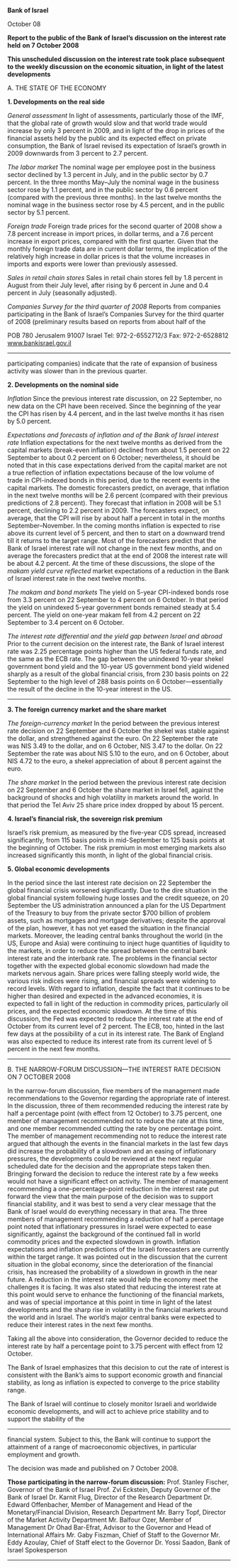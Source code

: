 **Bank of Israel**

October 08

**Report to the public of the Bank of Israel’s discussion on the interest rate held**
**on 7 October 2008**

**This unscheduled discussion on the interest rate took place subsequent to the**
**weekly discussion on the economic situation, in light of the latest developments**

A. THE STATE OF THE ECONOMY

**1. Developments on the real side**

_General assessment_
In light of assessments, particularly those of the IMF, that the global rate of growth
would slow and that world trade would increase by only 3 percent in 2009, and in
light of the drop in prices of the financial assets held by the public and its expected
effect on private consumption, the Bank of Israel revised its expectation of Israel’s
growth in 2009 downwards from 3 percent to 2.7 percent.

_The labor market_
The nominal wage per employee post in the business sector declined by 1.3 percent in
July, and in the public sector by 0.7 percent. In the three months May–July the
nominal wage in the business sector rose by 1.1 percent, and in the public sector by
0.6 percent (compared with the previous three months). In the last twelve months the
nominal wage in the business sector rose by 4.5 percent, and in the public sector by
5.1 percent.

_Foreign trade_
Foreign trade prices for the second quarter of 2008 show a 7.8 percent increase in
import prices, in dollar terms, and a 7.6 percent increase in export prices, compared
with the first quarter. Given that the monthly foreign trade data are in current dollar
terms, the implication of the relatively high increase in dollar prices is that the volume
increases in imports and exports were lower than previously assessed.

_Sales in retail chain stores_
Sales in retail chain stores fell by 1.8 percent in August from their July level, after
rising by 6 percent in June and 0.4 percent in July (seasonally adjusted).

_Companies Survey for the third quarter of 2008_
Reports from companies participating in the Bank of Israel’s Companies Survey for
the third quarter of 2008 (preliminary results based on reports from about half of the

POB 780 Jerusalem 91007 Israel
Tel: 972-2-6552712/3 Fax: 972-2-6528812 www.bankisrael.gov.il


-----

participating companies) indicate that the rate of expansion of business activity was
slower than in the previous quarter.

**2. Developments on the nominal side**

_Inflation_
Since the previous interest rate discussion, on 22 September, no new data on the CPI
have been received. Since the beginning of the year the CPI has risen by 4.4 percent,
and in the last twelve months it has risen by 5.0 percent.

_Expectations and forecasts of inflation and of the Bank of Israel interest rate_
Inflation expectations for the next twelve months as derived from the capital markets
(break-even inflation) declined from about 1.5 percent on 22 September to about 0.2
percent on 6 October; nevertheless, it should be noted that in this case expectations
derived from the capital market are not a true reflection of inflation expectations
because of the low volume of trade in CPI-indexed bonds in this period, due to the
recent events in the capital markets. The domestic forecasters predict, on average, that
inflation in the next twelve months will be 2.6 percent (compared with their previous
predictions of 2.8 percent). They forecast that inflation in 2008 will be 5.1 percent,
declining to 2.2 percent in 2009.
The forecasters expect, on average, that the CPI will rise by about half a percent
in total in the months September–November. In the coming months inflation is
expected to rise above its current level of 5 percent, and then to start on a downward
trend till it returns to the target range.
Most of the forecasters predict that the Bank of Israel interest rate will not change
in the next few months, and on average the forecasters predict that at the end of 2008
the interest rate will be about 4.2 percent.
At the time of these discussions, the slope of the _makam yield curve reflected_
market expectations of a reduction in the Bank of Israel interest rate in the next twelve
months.

_The makam and bond markets_
The yield on 5-year CPI-indexed bonds rose from 3.3 percent on 22 September to 4
percent on 6 October. In that period the yield on unindexed 5-year government bonds
remained steady at 5.4 percent. The yield on one-year makam fell from 4.2 percent on
22 September to 3.4 percent on 6 October.

_The interest rate differential and the yield gap between Israel and abroad_
Prior to the current decision on the interest rate, the Bank of Israel interest rate was
2.25 percentage points higher than the US federal funds rate, and the same as the ECB
rate.
The gap between the unindexed 10-year shekel government bond yield and the
10-year US government bond yield widened sharply as a result of the global financial
crisis, from 230 basis points on 22 September to the high level of 288 basis points on
6 October––essentially the result of the decline in the 10-year interest in the US.


-----

**3. The foreign currency market and the share market**

_The foreign-currency market_
In the period between the previous interest rate decision on 22 September and 6
October the shekel was stable against the dollar, and strengthened against the euro. On
22 September the rate was NIS 3.49 to the dollar, and on 6 October, NIS 3.47 to the
dollar. On 22 September the rate was about NIS 5.10 to the euro, and on 6 October,
about NIS 4.72 to the euro, a shekel appreciation of about 8 percent against the euro.

_The share market_
In the period between the previous interest rate decision on 22 September and 6
October the share market in Israel fell, against the background of shocks and high
volatility in markets around the world. In that period the Tel Aviv 25 share price
index dropped by about 15 percent.

**4. Israel’s financial risk, the sovereign risk premium**

Israel’s risk premium, as measured by the five-year CDS spread, increased
significantly, from 115 basis points in mid-September to 125 basis points at the
beginning of October. The risk premium in most emerging markets also increased
significantly this month, in light of the global financial crisis.

**5. Global economic developments**

In the period since the last interest rate decision on 22 September the global financial
crisis worsened significantly. Due to the dire situation in the global financial system
following huge losses and the credit squeeze, on 20 September the US administration
announced a plan for the US Department of the Treasury to buy from the private
sector $700 billion of problem assets, such as mortgages and mortgage derivatives;
despite the approval of the plan, however, it has not yet eased the situation in the
financial markets.
Moreover, the leading central banks throughout the world (in the US, Europe and
Asia) were continuing to inject huge quantities of liquidity to the markets, in order to
reduce the spread between the central bank interest rate and the interbank rate.
The problems in the financial sector together with the expected global economic
slowdown had made the markets nervous again. Share prices were falling steeply
world wide, the various risk indices were rising, and financial spreads were widening
to record levels.
With regard to inflation, despite the fact that it continues to be higher than desired
and expected in the advanced economies, it is expected to fall in light of the reduction
in commodity prices, particularly oil prices, and the expected economic slowdown.
At the time of this discussion, the Fed was expected to reduce the interest rate at
the end of October from its current level of 2 percent. The ECB, too, hinted in the last
few days at the possibility of a cut in its interest rate. The Bank of England was also
expected to reduce its interest rate from its current level of 5 percent in the next few
months.


-----

B. THE NARROW-FORUM DISCUSSION––THE INTEREST RATE DECISION
ON 7 OCTOBER 2008

In the narrow-forum discussion, five members of the management made
recommendations to the Governor regarding the appropriate rate of interest. In the
discussion, three of them recommended reducing the interest rate by half a percentage
point (with effect from 12 October) to 3.75 percent, one member of management
recommended not to reduce the rate at this time, and one member recommended
cutting the rate by one percentage point.
The member of management recommending not to reduce the interest rate argued
that although the events in the financial markets in the last few days did increase the
probability of a slowdown and an easing of inflationary pressures, the developments
could be reviewed at the next regular scheduled date for the decision and the
appropriate steps taken then. Bringing forward the decision to reduce the interest rate
by a few weeks would not have a significant effect on activity.
The member of management recommending a one-percentage-point reduction in
the interest rate put forward the view that the main purpose of the decision was to
support financial stability, and it was best to send a very clear message that the Bank
of Israel would do everything necessary in that area.
The three members of management recommending a reduction of half a
percentage point noted that inflationary pressures in Israel were expected to ease
significantly, against the background of the continued fall in world commodity prices
and the expected slowdown in growth. Inflation expectations and inflation predictions
of the Israeli forecasters are currently within the target range.
It was pointed out in the discussion that the current situation in the global
economy, since the deterioration of the financial crisis, has increased the probability
of a slowdown in growth in the near future. A reduction in the interest rate would help
the economy meet the challenges it is facing.
It was also stated that reducing the interest rate at this point would serve to
enhance the functioning of the financial markets, and was of special importance at this
point in time in light of the latest developments and the sharp rise in volatility in the
financial markets around the world and in Israel. The world’s major central banks
were expected to reduce their interest rates in the next few months.

Taking all the above into consideration, the Governor decided to reduce the interest
rate by half a percentage point to 3.75 percent with effect from 12 October.

The Bank of Israel emphasizes that this decision to cut the rate of interest is consistent
with the Bank’s aims to support economic growth and financial stability, as long as
inflation is expected to converge to the price stability range.

The Bank of Israel will continue to closely monitor Israeli and worldwide economic
developments, and will act to achieve price stability and to support the stability of the


-----

financial system. Subject to this, the Bank will continue to support the attainment of a
range of macroeconomic objectives, in particular employment and growth.

The decision was made and published on 7 October 2008.

**Those participating in the narrow-forum discussion:**
Prof. Stanley Fischer, Governor of the Bank of Israel
Prof. Zvi Eckstein, Deputy Governor of the Bank of Israel
Dr. Karnit Flug, Director of the Research Department
Dr. Edward Offenbacher, Member of Management and Head of the
Monetary/Financial Division, Research Department
Mr. Barry Topf, Director of the Market Activity Department
Mr. Balfour Ozer, Member of Management
Dr Ohad Bar-Efrat, Advisor to the Governor and Head of International Affairs
Mr. Gaby Fiszman, Chief of Staff to the Governor
Mr. Eddy Azoulay, Chief of Staff elect to the Governor
Dr. Yossi Saadon, Bank of Israel Spokesperson


-----

